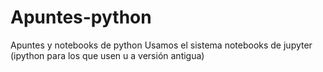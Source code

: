 # Apuntes-python
Apuntes y notebooks de python 
Usamos el sistema notebooks de jupyter (ipython para los que usen u a versión antigua)
